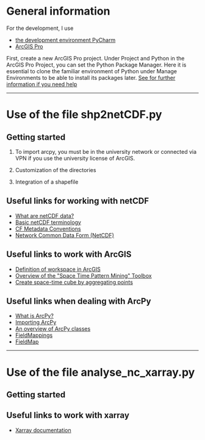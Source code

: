# General information

For the development, I use
- [the development environment PyCharm](https://www.jetbrains.com/pycharm/)
- [ArcGIS Pro](https://www.esri.com/de-de/arcgis/products/arcgis-pro/overview)

First, create a new ArcGIS Pro project.
Under Project and Python in the ArcGIS Pro Project, you can set the Python Package Manager.
Here it is essential to clone the familiar environment of Python under Manage Environments to be able to install its packages later. 
[See for further information if you need help](https://developers.arcgis.com/python/guide/install-and-set-up/#Installation-using-Python-Package-Manager) 


- - -

# Use of the file shp2netCDF.py

## Getting started

1. To import arcpy, you must be in the university network or connected via VPN if you use the university license of ArcGIS.

2. Customization of the directories

3. Integration of a shapefile

## Useful links for working with netCDF

- [What are netCDF data?](https://desktop.arcgis.com/de/arcmap/latest/manage-data/netcdf/what-is-netcdf-data.htm)
- [Basic netCDF terminology](https://desktop.arcgis.com/de/arcmap/latest/manage-data/netcdf/essential-netcdf-vocabulary.htm)
- [CF Metadata Conventions](http://cfconventions.org/)
- [Network Common Data Form (NetCDF)](https://www.unidata.ucar.edu/software/netcdf/)

## Useful links to work with ArcGIS

- [Definition of workspace in ArcGIS](https://pro.arcgis.com/de/pro-app/latest/tool-reference/environment-settings/current-workspace.htm)
- [Overview of the "Space Time Pattern Mining" Toolbox](https://desktop.arcgis.com/de/arcmap/latest/tools/space-time-pattern-mining-toolbox/an-overview-of-the-space-time-pattern-mining-toolbox.htm)
- [Create space-time cube by aggregating points](https://desktop.arcgis.com/de/arcmap/latest/tools/space-time-pattern-mining-toolbox/create-space-time-cube.htm)

## Useful links when dealing with ArcPy

- [What is ArcPy?](https://pro.arcgis.com/de/pro-app/latest/arcpy/get-started/what-is-arcpy-.htm)
- [Importing ArcPy](https://pro.arcgis.com/de/pro-app/latest/arcpy/get-started/importing-arcpy.htm)
- [An overview of ArcPy classes](https://pro.arcgis.com/de/pro-app/latest/arcpy/classes/alphabetical-list-of-arcpy-classes.htm)
- [FieldMappings](https://pro.arcgis.com/de/pro-app/latest/arcpy/classes/fieldmappings.htm)
- [FieldMap](https://pro.arcgis.com/de/pro-app/latest/arcpy/classes/fieldmap.htm)

- - -

# Use of the file analyse_nc_xarray.py

## Getting started

## Useful links to work with xarray

- [Xarray documentation](https://docs.xarray.dev/en/stable/)
